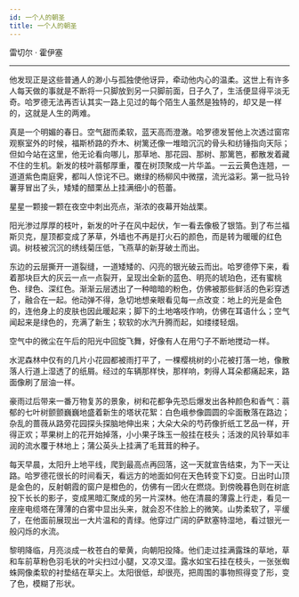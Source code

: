 ```yaml
---
id: 一个人的朝圣
title: 一个人的朝圣
---
```


雷切尔 · 霍伊塞

---

他发现正是这些普通人的渺小与孤独使他讶异，牵动他内心的温柔。这世上有许多人每天做的事就是不断将一只脚放到另一只脚前面，日子久了，生活便显得平淡无奇。哈罗德无法再否认其实一路上见过的每个陌生人虽然是独特的，却又是一样的，这就是人生的两难。

真是一个明媚的春日。空气甜而柔软，蓝天高而澄澈。哈罗德发誓他上次透过窗帘观察室外的时候，福斯桥路的乔木、树篱还像一堆暗沉沉的骨头和纺锤指向天际；但如今站在这里，他无论看向哪儿，那草地、那花园、那树、那篱笆，都散发着藏不住的生机。新发的枝叶蓊郁厚重，覆在树顶聚成一片华盖。一云云黄色连翘，一道道紫色南庭霁，都叫人惊诧不已。嫩绿的杨柳风中微摆，流光溢彩。第一批马铃薯芽冒出了头，矮矮的醋栗丛上挂满细小的苞蕾。

星星一颗接一颗在夜空中刺出亮点，渐浓的夜幕开始战栗。

阳光渗过厚厚的枝叶，新发的叶子在风中起伏，乍一看去像极了银箔。到了布兰福斯贝克，屋顶都变成了茅草，外墙也不再是打火石的颜色，而是转为暖暖的红色调。树枝被沉沉的绣线菊压低，飞燕草的新芽破土而出。

东边的云层撕开一道裂缝，一道矮矮的、闪亮的银光破云而出。哈罗德停下来，看着那块巨大的灰云一点一点裂开，呈现出全新的蓝色、明亮的琥珀色，还有蜜桃色、绿色、深红色。渐渐云层透出了一种暗暗的粉色，仿佛被那些鲜活的色彩穿透了，融合在一起。他动弹不得，急切地想亲眼看见每一点改变：地上的光是金色的，连他身上的皮肤也因此暖起来；脚下的土地咯吱作响，仿佛在耳语什么；空气闻起来是绿色的，充满了新生；软软的水汽升腾而起，如缕缕轻烟。

空气中的微尘在午后的阳光中回旋飞舞，好像有人在用勺子不断地搅动一样。

水泥森林中仅有的几片小花园都被雨打平了，一棵樱桃树的小花被打落一地，像散落人行道上湿透了的纸屑。经过的车辆那样快，那样响，刺得人耳朵都痛起来，路面像刷了层油一样。

豪雨过后带来一番万物复苏的景象，树和花都争先恐后爆发出各种颜色和香气：蓊郁的七叶树颤颤巍巍地盛着新生的塔状花絮：白色峨参像圆圆的伞面散落在路边；杂乱的蔷薇从路旁花园探头探脑地伸出来；大朵大朵的芍药像折纸工艺品一样，开得正欢；苹果树上的花开始掉落，小小果子珠玉一般挂在枝头；活泼的风铃草如丰润的流水覆于林地上；蒲公英头上挂满了毛茸茸的种子。

每天早晨，太阳升上地平线，爬到最高点再回落，这一天就宣告结束，为下一天让路。哈罗德花很长的时间看天，看远方的地面如何在天色转变下幻变。日出时山顶是金色的，反射朝霞的窗户是橙色的，仿佛有一团火在燃烧。到傍晚暮色则在树底投下长长的影子，变成黑暗汇聚成的另一片深林。他在清晨的薄露上行走，看见一座座电缆塔在薄薄的白雾中显出头来，就会忍不住脸上的微笑。山势柔软了，平缓了，在他面前展现出一大片温和的青绿。他穿过广阔的萨默塞特湿地，看过银光一般闪烁的水流。

黎明降临，月亮淡成一枚苍白的晕黄，向朝阳投降。他们走过挂满露珠的草地，草和车前草粉色羽毛状的叶尖扫过小腿，又凉又湿。露水如宝石挂在枝头，一张张蜘蛛网像柔软的衬垫结在草尖上。太阳很低，却很亮，把周围的事物照得变了形，变了色，模糊了形状。
